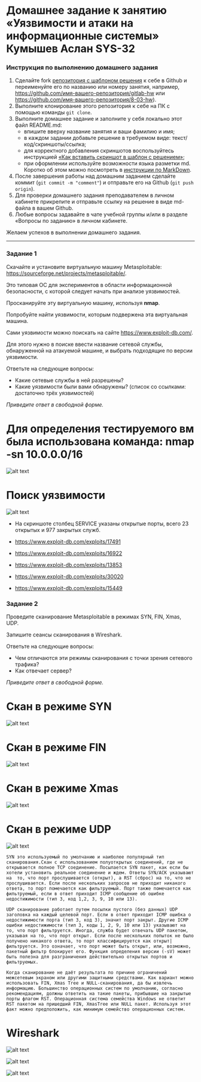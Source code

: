# Домашнее задание к занятию «Уязвимости и атаки на информационные системы» Кумышев Аслан SYS-32

### Инструкция по выполнению домашнего задания

1. Сделайте fork [репозитория c шаблоном решения](https://github.com/netology-code/sys-pattern-homework) к себе в Github и переименуйте его по названию или номеру занятия, например, https://github.com/имя-вашего-репозитория/gitlab-hw или https://github.com/имя-вашего-репозитория/8-03-hw).
2. Выполните клонирование этого репозитория к себе на ПК с помощью команды `git clone`.
3. Выполните домашнее задание и заполните у себя локально этот файл README.md:
   - впишите вверху название занятия и ваши фамилию и имя;
   - в каждом задании добавьте решение в требуемом виде: текст/код/скриншоты/ссылка;
   - для корректного добавления скриншотов воспользуйтесь инструкцией [«Как вставить скриншот в шаблон с решением»](https://github.com/netology-code/sys-pattern-homework/blob/main/screen-instruction.md);
   - при оформлении используйте возможности языка разметки md. Коротко об этом можно посмотреть в [инструкции по MarkDown](https://github.com/netology-code/sys-pattern-homework/blob/main/md-instruction.md).
4. После завершения работы над домашним заданием сделайте коммит (`git commit -m "comment"`) и отправьте его на Github (`git push origin`).
5. Для проверки домашнего задания преподавателем в личном кабинете прикрепите и отправьте ссылку на решение в виде md-файла в вашем Github.
6. Любые вопросы задавайте в чате учебной группы и/или в разделе «Вопросы по заданию» в личном кабинете.

Желаем успехов в выполнении домашнего задания.

------

### Задание 1

Скачайте и установите виртуальную машину Metasploitable: https://sourceforge.net/projects/metasploitable/.

Это типовая ОС для экспериментов в области информационной безопасности, с которой следует начать при анализе уязвимостей.

Просканируйте эту виртуальную машину, используя **nmap**.

Попробуйте найти уязвимости, которым подвержена эта виртуальная машина.

Сами уязвимости можно поискать на сайте https://www.exploit-db.com/.

Для этого нужно в поиске ввести название сетевой службы, обнаруженной на атакуемой машине, и выбрать подходящие по версии уязвимости.

Ответьте на следующие вопросы:

- Какие сетевые службы в ней разрешены?
- Какие уязвимости были вами обнаружены? (список со ссылками: достаточно трёх уязвимостей)
  
*Приведите ответ в свободной форме.*  

# Для определения тестируемого вм была использована команда: nmap -sn 10.0.0.0/16 

![alt text](https://github.com/sAslank/ataki-na-info-sistemy/blob/main/Img/Скриншот%2011-10-2024%20023736.jpg)

# Поиск уязвимости
![alt text](https://github.com/sAslank/ataki-na-info-sistemy/blob/main/Img/Службы%20которые%20работают.jpg)

 * На скриншоте столбец SERVICE указаны открытые порты, всего 23 открытых и 977 закрытых служб.

* https://www.exploit-db.com/exploits/17491
* https://www.exploit-db.com/exploits/16922
* https://www.exploit-db.com/exploits/13853
* https://www.exploit-db.com/exploits/30020
* https://www.exploit-db.com/exploits/15449




### Задание 2

Проведите сканирование Metasploitable в режимах SYN, FIN, Xmas, UDP.

Запишите сеансы сканирования в Wireshark.

Ответьте на следующие вопросы:

- Чем отличаются эти режимы сканирования с точки зрения сетевого трафика?
- Как отвечает сервер?

*Приведите ответ в свободной форме.*

# Скан в режиме SYN
![alt text](https://github.com/sAslank/ataki-na-info-sistemy/blob/main/Img/SYN.jpg)

# Скан в режиме FIN
![alt text](https://github.com/sAslank/ataki-na-info-sistemy/blob/main/Img/FIN.jpg)

# Скан в режиме Xmas
![alt text](https://github.com/sAslank/ataki-na-info-sistemy/blob/main/Img/Xmas.jpg)

# Скан в режиме UDP
![alt text](https://github.com/sAslank/ataki-na-info-sistemy/blob/main/Img/UPD.jpg)

`SYN это используемый по умолчанию и наиболее популярный тип сканирования.Cкан с использованием полуоткрытых соединений, где не открывается полное TCP соединение. Посылается SYN пакет, как если бы хотели установить реальное соединение и ждем. Ответы SYN/ACK указывают на 
то, что порт прослушивается (открыт), а RST (сброс) на то, что не прослушивается. Если после нескольких запросов не приходит никакого ответа, то порт помечается как фильтруемый. Порт также помечается как фильтруемый, если в ответ приходит ICMP сообщение об ошибке недостижимости (тип 3, код 1,2, 3, 9, 10 или 13).`

`UDP сканирование работает путем посылки пустого (без данных) UDP заголовка на каждый целевой порт. Если в ответ приходит ICMP ошибка о недостижимости порта (тип 3, код 3), значит порт закрыт. Другие ICMP ошибки недостижимости (тип 3, коды 1, 2, 9, 10 или 13) указывают на то, что порт фильтруется. Иногда, служба будет отвечать UDP пакетом, указывая на то, что порт открыт. Если после нескольких попыток не было получено никакого ответа, то порт классифицируется как открыт|фильтруется. Это означает, что порт может быть открыт, или, возможно, пакетный фильтр блокирует его. Функция определения версии (-sV) может быть полезна для разграничения действительно открытых портов и фильтруемых.`

`Когда сканирование не даёт результата по причине ограничений межсетевым экраном или другими защитными средствами. Как вариант можно использовать FIN, Xmas Tree и NULL-сканирования, да бы извлечь информацию. Большинство операционных систем по умолчанию, согласно рекомендациям, должны ответить на такие пакеты, прибывшие на закрытые порты флагом RST. Операционная система семейства Windows не ответит RST пакетом на пришедший FIN, XmasTree или NULL пакет. Используя этот факт можно предположить, как минимум семейство операционных систем.`

# Wireshark
![alt text](https://github.com/sAslank/ataki-na-info-sistemy/blob/main/Img/Скриншот%2011-10-2024%20060218.jpg)

![alt text](https://github.com/sAslank/ataki-na-info-sistemy/blob/main/Img/Скриншот%2011-10-2024%20055951.jpg)

![alt text](https://github.com/sAslank/ataki-na-info-sistemy/blob/main/Img/Скриншот%2011-10-2024%20062628.jpg)
